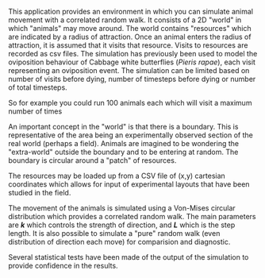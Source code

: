 <p>This application provides an environment in which you can simulate animal movement with a correlated random walk. It consists of a 2D "world" in which "animals" may move around. The world contains "resources" which are indicated by a radius of attraction. Once an animal enters the radius of attraction, it is assumed that it visits that resource. Visits to resources are recorded as csv files. The simulation has previously been used to model the oviposition behaviour of Cabbage white butterflies (<i>Pieris rapae</i>), each visit representing an oviposition event. The simulation can be limited based on number of visits before dying, number of timesteps before dying or number of total timesteps.</p>
<p>So for example you could run 100 animals each which will visit a maximum number of times</p>

<p>An important concept in the "world" is that there is a boundary. This is representative of the area being an experimentally observed section of the real world (perhaps a field). Animals are imagined to be wondering the "extra-world" outside the boundary and to be entering at random. The boundary is circular around a "patch" of resources.</p>

<p>The resources may be loaded up from a CSV file of (x,y) cartesian coordinates which allows for input of experimental layouts that have been studied in the field.</p>

<p>The movement of the animals is simulated using a Von-Mises circular distribution which provides a correlated random walk. The main parameters are <b><i>k</i></b> which controls the strength of direction, and <b><i>L</i></b> which is the step length. It is also possible to simulate a "pure" random walk (even distribution of direction each move) for comparision and diagnostic.</p>

<p>Several statistical tests have been made of the output of the simulation to provide confidence in the results.</p>